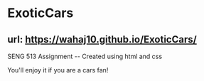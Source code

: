 # ExoticCars
## url: https://wahaj10.github.io/ExoticCars/
SENG 513 Assignment -- Created using html and css

You'll enjoy it if you are a cars fan!
